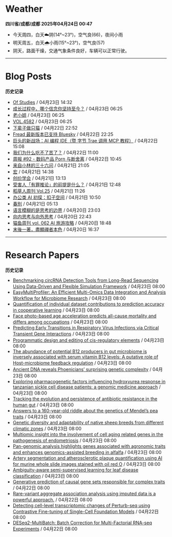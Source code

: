 # Weather
<!--qweather:start-->
**四川省/成都/成都 2025年04月24日 00:47**
- 今天周四，白天☁️阴(14°~23°)，空气良(66)，夜间小雨
- 明天周五，白天🌧️小雨(15°~23°)，空气良(57)
- 阴天，路面干燥，交通气象条件良好，车辆可以正常行驶。
<!--qweather:end-->
---
# Blog Posts
<!--rss-blogs:start-->
**历史记录**
- [Of Studies](https://imzm.im/of-studies/) / 04月23日 14:32
- [成长过程中，哪个信念你坚持至今？](http://m.wufazhuce.com/question/4346) / 04月23日 06:25
- [老小姐](http://m.wufazhuce.com/article/6768) / 04月23日 06:25
- [VOL.4582](http://m.wufazhuce.com/one/4734) / 04月23日 06:25
- [下辈子做只猫](https://geedea.pro/posts/%E4%B8%8B%E8%BE%88%E5%AD%90%E5%81%9A%E5%8F%AA%E7%8C%AB/) / 04月22日 22:52
- [Fread 最新版本已支持 Bluesky](https://zhangke.space/fread-%e6%9c%80%e6%96%b0%e7%89%88%e6%9c%ac%e5%b7%b2%e6%94%af%e6%8c%81-bluesky/?utm_source=rss&utm_medium=rss&utm_campaign=fread-%25e6%259c%2580%25e6%2596%25b0%25e7%2589%2588%25e6%259c%25ac%25e5%25b7%25b2%25e6%2594%25af%25e6%258c%2581-bluesky) / 04月22日 22:25
- [巨头的新战场：AI 编程 IDE（暨 字节 Trae 调用 MCP 教程）](http://www.ruanyifeng.com/blog/2025/04/trae-mcp.html) / 04月22日 15:08
- [我们为什么吃不了苦了？](https://onojyun.com/2025/04/22/%e6%88%91%e4%bb%ac%e4%b8%ba%e4%bb%80%e4%b9%88%e5%90%83%e4%b8%8d%e4%ba%86%e8%8b%a6%e4%ba%86%ef%bc%9f/) / 04月22日 11:00
- [周报 #92 - 数码产品 Porn 与断舍离](https://www.pseudoyu.com/posts/weekly_review_92) / 04月22日 10:45
- [来自小林的三十六问](https://blog.pursuitus.com/thirty-six-questions.html) / 04月21日 21:05
- [宏](https://geedea.pro/cards/%E5%AE%8F/) / 04月21日 14:38
- [创价学会](https://onojyun.com/2025/04/21/%e5%88%9b%e4%bb%b7%e5%ad%a6%e4%bc%9a/) / 04月21日 13:13
- [受害人「有罪推论」的前提是什么？](https://onojyun.com/2025/04/21/%e5%8f%97%e5%ae%b3%e4%ba%ba%e3%80%8c%e6%9c%89%e7%bd%aa%e6%8e%a8%e8%ae%ba%e3%80%8d%e7%9a%84%e5%89%8d%e6%8f%90%e6%98%af%e4%bb%80%e4%b9%88%ef%bc%9f/) / 04月21日 12:48
- [稻草人周刊 Vol.25](https://geedea.pro/posts/weekly/%E7%A8%BB%E8%8D%89%E4%BA%BA%E5%91%A8%E5%88%8A-vol-25/) / 04月21日 11:26
- [办公类 AI 初探：扣子空间](http://www.ruanyifeng.com/blog/2025/04/coze-space.html) / 04月21日 10:50
- [春別](https://justgoidea.com/chun-bie/) / 04月21日 05:13
- [语言模糊的是思考的边界](https://geedea.pro/posts/%E8%AF%AD%E8%A8%80%E6%A8%A1%E7%B3%8A%E7%9A%84%E6%98%AF%E6%80%9D%E8%80%83%E7%9A%84%E8%BE%B9%E7%95%8C/) / 04月20日 23:03
- [向内思考与向外思考](https://geedea.pro/cards/%E5%90%91%E5%86%85%E6%80%9D%E8%80%83%E4%B8%8E%E5%90%91%E5%A4%96%E6%80%9D%E8%80%83/) / 04月20日 22:43
- [猫鱼周刊 vol. 062 AI 旅游攻略](https://ameow.xyz/archives/weekly-062) / 04月20日 18:48
- [末後一著，盡顯禪者本色](https://justgoidea.com/mo-hou-yi-zhao-jin-xian-chan-zhe-ben-se/) / 04月20日 16:37
<!--rss-blogs:end-->
---
# Research Papers
<!--rss-papers:start-->
**历史记录**
- [Benchmarking circRNA Detection Tools from Long-Read Sequencing Using Data-Driven and Flexible Simulation Framework](https://www.biorxiv.org/content/10.1101/2025.04.17.649290v1?rss=1) / 04月23日 08:00
- [EasyMultiProfiler: An Efficient Multi-Omics Data Integration and Analysis Workflow for Microbiome Research](https://www.biorxiv.org/content/10.1101/2025.04.17.649266v1?rss=1) / 04月23日 08:00
- [Quantification of individual dataset contributions to prediction accuracy in cooperative learning](https://www.biorxiv.org/content/10.1101/2025.04.16.649215v1?rss=1) / 04月23日 08:00
- [Face photo-based age acceleration predicts all-cause mortality and differs among occupations](https://www.biorxiv.org/content/10.1101/2025.04.16.649078v1?rss=1) / 04月23日 08:00
- [Predicting Early Transitions in Respiratory Virus Infections via Critical Transient Gene Interactions](https://www.biorxiv.org/content/10.1101/2025.04.18.649619v1?rss=1) / 04月23日 08:00
- [Programmatic design and editing of cis-regulatory elements](https://www.biorxiv.org/content/10.1101/2025.04.22.650035v1?rss=1) / 04月23日 08:00
- [The abundance of potential B12 producers in gut microbiome is inversely associated with serum vitamin B12 levels: A putative role of Host-microbiome feedback regulation](https://www.biorxiv.org/content/10.1101/2025.04.21.649764v1?rss=1) / 04月23日 08:00
- [Ancient DNA reveals Phoenicians’ surprising genetic complexity](https://www.nature.com/articles/d41586-025-01283-w) / 04月23日 08:00
- [Exploring pharmacogenetic factors influencing hydroxyurea response in tanzanian sickle cell disease patients: a genomic medicine approach](https://www.nature.com/articles/s41397-025-00372-3) / 04月23日 08:00
- [Tracking the evolution and persistence of antibiotic resistance in the human gut](https://www.nature.com/articles/d41586-025-01161-5) / 04月23日 08:00
- [Answers to a 160-year-old riddle about the genetics of Mendel’s pea traits](https://www.nature.com/articles/d41586-025-01164-2) / 04月23日 08:00
- [Genetic diversity and adaptability of native sheep breeds from different climatic zones](https://www.nature.com/articles/s41598-025-97931-2) / 04月23日 08:00
- [Multiomic insight into the involvement of cell aging related genes in the pathogenesis of endometriosis](https://www.nature.com/articles/s41598-025-96711-2) / 04月23日 08:00
- [Pan-genomic analysis highlights genes associated with agronomic traits and enhances genomics-assisted breeding in alfalfa](https://www.nature.com/articles/s41588-025-02164-8) / 04月23日 08:00
- [Artery segmentation and atherosclerotic plaque quantification using AI for murine whole slide images stained with oil red O](https://www.nature.com/articles/s41598-025-93967-6) / 04月23日 08:00
- [Ambiguity-aware semi-supervised learning for leaf disease classification](https://www.nature.com/articles/s41598-025-95849-3) / 04月23日 08:00
- [Generative prediction of causal gene sets responsible for complex traits](https://www.biorxiv.org/content/10.1101/2025.04.17.649405v1?rss=1) / 04月22日 08:00
- [Rare-variant aggregate association analysis using imputed data is a powerful approach.](https://www.biorxiv.org/content/10.1101/2025.04.17.649394v1?rss=1) / 04月22日 08:00
- [Detecting cell-level transcriptomic changes of Perturb-seq using Contrastive Fine-tuning of Single-Cell Foundation Models](https://www.biorxiv.org/content/10.1101/2025.04.17.649395v1?rss=1) / 04月22日 08:00
- [DESeq2-MultiBatch: Batch Correction for Multi-Factorial RNA-seq Experiments](https://www.biorxiv.org/content/10.1101/2025.04.20.649392v1?rss=1) / 04月22日 08:00
<!--rss-papers:end-->
